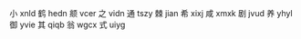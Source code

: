 小 xnld
鹤 hedn
𫖯  vcer
之  vidn
通  tszy
棘  jian
希  xixj
咸  xmxk
剧  jvud
养  yhyl
御  yvie
其  qiqb
翁  wgcx
式  uiyg